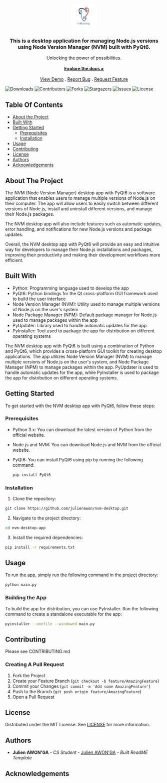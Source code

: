 <br/>
<p align="center">
  <a href="https://github.com/julienawon/nvm-desktop">
    <img src="./logo.png" alt="Logo" width="80" height="80">
  </a>

  <h3 align="center">This is a desktop application for managing Node.js versions using Node Version Manager (NVM) built with PyQt6.</h3>

  <p align="center">
    Unlocking the power of possibilities.
    <br/>
    <br/>
    <a href="https://github.com/julienawon/nvm-desktop"><strong>Explore the docs »</strong></a>
    <br/>
    <br/>
    <a href="https://github.com/julienawon/nvm-desktop">View Demo</a>
    .
    <a href="https://github.com/julienawon/nvm-desktop/issues">Report Bug</a>
    .
    <a href="https://github.com/julienawon/nvm-desktop/issues">Request Feature</a>
  </p>
</p>

![Downloads](https://img.shields.io/github/downloads/julienawon/nvm-desktop/total) ![Contributors](https://img.shields.io/github/contributors/julienawon/nvm-desktop?color=dark-green) ![Forks](https://img.shields.io/github/forks/julienawon/nvm-desktop?style=social) ![Stargazers](https://img.shields.io/github/stars/julienawon/nvm-desktop?style=social) ![Issues](https://img.shields.io/github/issues/julienawon/nvm-desktop) ![License](https://img.shields.io/github/license/julienawon/nvm-desktop) 

## Table Of Contents

* [About the Project](#about-the-project)
* [Built With](#built-with)
* [Getting Started](#getting-started)
  * [Prerequisites](#prerequisites)
  * [Installation](#installation)
* [Usage](#usage)
* [Contributing](#contributing)
* [License](#license)
* [Authors](#authors)
* [Acknowledgements](#acknowledgements)

## About The Project


The NVM (Node Version Manager) desktop app with PyQt6 is a software application that enables users to manage multiple versions of Node.js on their computer. The app will allow users to easily switch between different versions of Node.js, install and uninstall different versions, and manage their Node.js packages.

The NVM desktop app will also include features such as automatic updates, error handling, and notifications for new Node.js versions and package updates.

Overall, the NVM desktop app with PyQt6 will provide an easy and intuitive way for developers to manage their Node.js installations and packages, improving their productivity and making their development workflows more efficient.

## Built With

- Python: Programming language used to develop the app
- PyQt6: Python bindings for the Qt cross-platform GUI framework used to build the user interface
- Node Version Manager (NVM): Utility used to manage multiple versions of Node.js on the user's system
- Node Package Manager (NPM): Default package manager for Node.js used to manage packages within the app
- PyUpdater: Library used to handle automatic updates for the app
- PyInstaller: Tool used to package the app for distribution on different operating systems

The NVM desktop app with PyQt6 is built using a combination of Python and PyQt6, which provides a cross-platform GUI toolkit for creating desktop applications. The app utilizes Node Version Manager (NVM) to manage multiple versions of Node.js on the user's system, and Node Package Manager (NPM) to manage packages within the app. PyUpdater is used to handle automatic updates for the app, while PyInstaller is used to package the app for distribution on different operating systems.


## Getting Started

To get started with the NVM desktop app with PyQt6, follow these steps:

### Prerequisites

- Python 3.x: You can download the latest version of Python from the official website.

- Node.js and NVM: You can download Node.js and NVM from the official website.

- PyQt6: You can install PyQt6 using pip by running the following 
    command:
     ```sh
     pip install PyQt6
     ```

### Installation

1. Clone the repository:
```sh
git clone https://github.com/julienawon/nvm-desktop.git
```

2. Navigate to the project directory:

```sh
cd nvm-desktop-app
```

3. Install the required dependencies:

```sh
pip install -r requirements.txt
```


## Usage

To run the app, simply run the following command in the project directory:

```sh
python main.py
```

### Building the App
To build the app for distribution, you can use PyInstaller. Run the following command to create a standalone executable for the app:

```sh
pyinstaller --onefile --windowed main.py
```

## Contributing
Please see CONTRIBUTING.md


### Creating A Pull Request

1. Fork the Project
2. Create your Feature Branch (`git checkout -b feature/AmazingFeature`)
3. Commit your Changes (`git commit -m 'Add some AmazingFeature'`)
4. Push to the Branch (`git push origin feature/AmazingFeature`)
5. Open a Pull Request

## License

Distributed under the MIT License. See [LICENSE](https://github.com/julienawon/nvm-desktop/blob/main/LICENSE.md) for more information.

## Authors

* **Julien AWON'GA** - *CS Student* - [Julien AWON'GA](https://github.com/julienawon) - *Built ReadME Template*

## Acknowledgements
